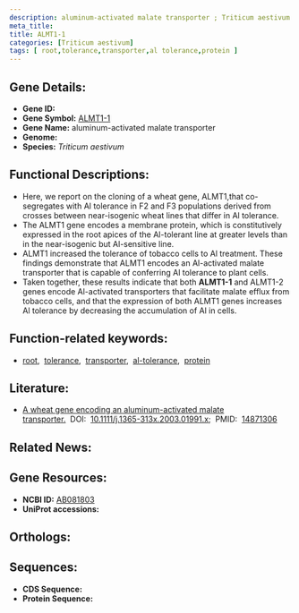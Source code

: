 ```yaml
---
description: aluminum-activated malate transporter ; Triticum aestivum
meta_title:
title: ALMT1-1
categories: [Triticum aestivum]
tags: [ root,tolerance,transporter,al tolerance,protein ]
---
```


## Gene Details:
- **Gene ID:** []()
- **Gene Symbol:** <u>ALMT1-1</u>
- **Gene Name:** aluminum-activated malate transporter
- **Genome:** []()
- **Species:** *Triticum aestivum*

## Functional Descriptions:
   - Here, we report on the cloning of a wheat gene, ALMT1,that co-segregates with Al tolerance in F2 and F3 populations derived from crosses between near-isogenic wheat lines that differ in Al tolerance.
   - The ALMT1 gene encodes a membrane protein, which is constitutively expressed in the root apices of the Al-tolerant line at greater levels than in the near-isogenic but Al-sensitive line.
   - ALMT1 increased the tolerance of tobacco cells to Al treatment. These findings demonstrate that ALMT1 encodes an Al-activated malate transporter that is capable of conferring Al tolerance to plant cells.
   - Taken together, these results indicate that both **ALMT1-1** and ALMT1-2 genes encode Al-activated transporters that facilitate malate efflux from tobacco cells, and that the expression of both ALMT1 genes increases Al tolerance by decreasing the accumulation of Al in cells.

## Function-related keywords:
   - [root](/tags/root/),&nbsp;&nbsp;[tolerance](/tags/tolerance/),&nbsp;&nbsp;[transporter](/tags/transporter/),&nbsp;&nbsp;[al-tolerance](/tags/al-tolerance/),&nbsp;&nbsp;[protein](/tags/protein/)

## Literature:
   - [A wheat gene encoding an aluminum-activated malate transporter.](https://doi.org/10.1111/j.1365-313x.2003.01991.x)&nbsp;&nbsp;DOI:&nbsp;&nbsp;[10.1111/j.1365-313x.2003.01991.x](https://doi.org/10.1111/j.1365-313x.2003.01991.x);&nbsp;&nbsp;PMID:&nbsp;&nbsp;[14871306](https://pubmed.ncbi.nlm.nih.gov/14871306/)

## Related News:

## Gene Resources:
- **NCBI ID:**  [AB081803](https://www.ncbi.nlm.nih.gov/gene/?term=AB081803)
- **UniProt accessions:**  [](https://www.uniprot.org/uniprotkb//entry)

## Orthologs:

## Sequences:
- **CDS Sequence:**
- **Protein Sequence:**
